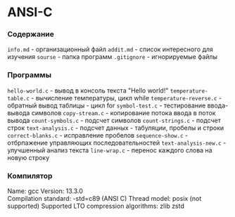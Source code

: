 # ANSI-C
### Содержание
`info.md` - организационный файл
`addit.md` - список интересного для изучения
`sourse` - папка программ
`.gitignore` - игнорируемые файлы

### Программы
`hello-world.c` - вывод в консоль текста "Hello world!"
`temperature-table.c` - вычисление температуры, цикл while
`temperature-reverse.c` - обратный вывод таблицы - цикл for
`symbol-test.c` - тестирование ввода-вывода символов
`copy-stream.c` - копирование потока ввода в поток вывода
`count-symbols.c` - подсчет символов
`count-strings.c` - подсчет строк
`text-analysis.c` - подсчет данных - табуляции, пробелы и строки
`correct-blanks.c` - исправление пробелов
`sequence-show.c` - отбрпажение управляющих последовательностей
`text-analysis-new.c` - улучшенный анализ текста
`line-wrap.c` - перенос каждого слова на новую строку

### Компилятор
Name: gcc
Version: 13.3.0  
Compilation standard: -std=c89 (ANSI C)
Thread model: posix (not supported)
Supported LTO compression algorithms: zlib zstd